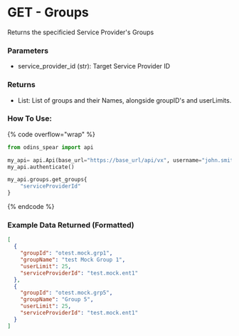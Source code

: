 # GET - Groups

Returns the specificied Service Provider's Groups

### Parameters&#x20;

* service_provider\_id (str): Target Service Provider ID

### Returns

* List: List of groups and their Names, alongside groupID's and userLimits.

### How To Use:

{% code overflow="wrap" %}
```python
from odins_spear import api

my_api= api.Api(base_url="https://base_url/api/vx", username="john.smith", password="ODIN_INSTANCE_1")
my_api.authenticate()

my_api.groups.get_groups{
    "serviceProviderId"
}

```
{% endcode %}

### Example Data Returned (Formatted)

```json
[
  {
    "groupId": "otest.mock.grp1",
    "groupName": "test Mock Group 1",
    "userLimit": 25,
    "serviceProviderId": "test.mock.ent1"
  },
  {
    "groupId": "otest.mock.grp5",
    "groupName": "Group 5",
    "userLimit": 25,
    "serviceProviderId": "test.mock.ent1"
  }
]

```